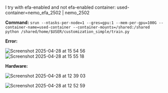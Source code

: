 I try with efa-enabled and not efa-enabled container: used-container=nemo_efa_2502 | nemo_2502

**Command:** `srun --ntasks-per-node=1 --gres=gpu:1 --mem-per-gpu=100G --container-name=used-container --container-mounts=/shared:/shared python /shared/home/$USER/customization_simple/train.py`

**Error:**

![Screenshot 2025-04-28 at 15 54 56](https://github.com/user-attachments/assets/97cd91de-0cd5-4eea-b1c4-d75722566948)
![Screenshot 2025-04-28 at 15 55 18](https://github.com/user-attachments/assets/92f4fa28-501a-48c5-ab9e-b50ce2769090)

**Hardware:**

![Screenshot 2025-04-28 at 12 39 03](https://github.com/user-attachments/assets/aaf98fed-91d6-47c3-872a-ca8db9a65bd5)


![Screenshot 2025-04-28 at 12 52 59](https://github.com/user-attachments/assets/e51de9a1-2eb1-4a1a-aeac-2a46c1657d97)
